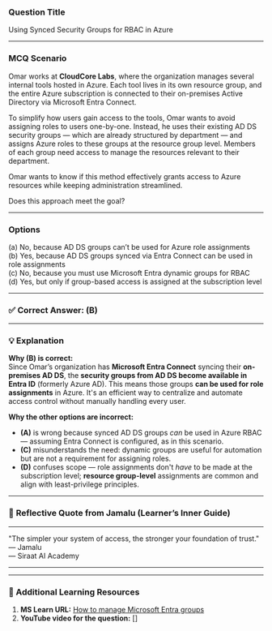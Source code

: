 ### **Question Title**  
Using Synced Security Groups for RBAC in Azure

---

### **MCQ Scenario**  
Omar works at **CloudCore Labs**, where the organization manages several internal tools hosted in Azure. Each tool lives in its own resource group, and the entire Azure subscription is connected to their on-premises Active Directory via Microsoft Entra Connect.

To simplify how users gain access to the tools, Omar wants to avoid assigning roles to users one-by-one. Instead, he uses their existing AD DS security groups — which are already structured by department — and assigns Azure roles to these groups at the resource group level. Members of each group need access to manage the resources relevant to their department.

Omar wants to know if this method effectively grants access to Azure resources while keeping administration streamlined.

Does this approach meet the goal?

---

### **Options**  
(a) No, because AD DS groups can’t be used for Azure role assignments  
(b) Yes, because AD DS groups synced via Entra Connect can be used in role assignments  
(c) No, because you must use Microsoft Entra dynamic groups for RBAC  
(d) Yes, but only if group-based access is assigned at the subscription level  

---

### ✅ **Correct Answer:** (B)

---

### 💡 **Explanation**  
**Why (B) is correct:**  
Since Omar’s organization has **Microsoft Entra Connect** syncing their **on-premises AD DS**, the **security groups from AD DS become available in Entra ID** (formerly Azure AD). This means those groups **can be used for role assignments** in Azure. It's an efficient way to centralize and automate access control without manually handling every user.

**Why the other options are incorrect:**  
- **(A)** is wrong because synced AD DS groups *can* be used in Azure RBAC — assuming Entra Connect is configured, as in this scenario.  
- **(C)** misunderstands the need: dynamic groups are useful for automation but are not a requirement for assigning roles.  
- **(D)** confuses scope — role assignments don't *have* to be made at the subscription level; **resource group-level** assignments are common and align with least-privilege principles.

---

### 💬 **Reflective Quote from Jamalu (Learner’s Inner Guide)**  
________________________________________  
"The simpler your system of access, the stronger your foundation of trust."  
— Jamalu  
— Siraat AI Academy  
________________________________________

---

### 🔗 Additional Learning Resources  
1. **MS Learn URL:** [How to manage Microsoft Entra groups](https://learn.microsoft.com/en-us/entra/fundamentals/how-to-manage-groups)  
2. **YouTube video for the question:** []
